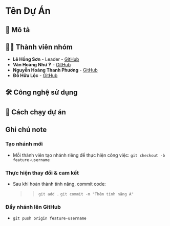 # Tên Dự Án

## 🚀 Mô tả

## 👨‍💻 Thành viên nhóm

- **Lê Hồng Sơn** - Leader - [GitHub](https://github.com/lesondowski)
- **Văn Hoàng Như Ý** - [GitHub](https://github.com/VanHoangNhuY)
- **Nguyễn Hoàng Thanh Phương** - [GitHub](https://github.com/NHTPhuong35)
- **Đỗ Hữu Lộc** - [GitHub](https://github.com/dohuuloc2k5)

## 🛠 Công nghệ sử dụng

## 📌 Cách chạy dự án

## Ghi chú note

### Tạo nhánh mới

- Mỗi thành viên tạo nhánh riêng để thực hiện công việc: `git checkout -b feature-username`

### Thực hiện thay đổi & cam kết

- Sau khi hoàn thành tính năng, commit code:
  > > `git add .`
  > > `git commit -m "Thêm tính năng A"`

### Đẩy nhánh lên GitHub

- `git push origin feature-username`
